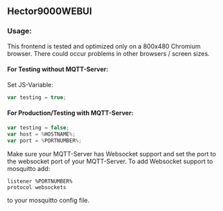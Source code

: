 ## **Hector9000WEBUI**

### Usage:

This frontend is tested and optimized only on a 800x480 Chromium browser. There could occur problems in other browsers / screen sizes.

#### For Testing without MQTT-Server:

Set JS-Variable:  
```javascript
var testing = true;
```

#### For Production/Testing with MQTT-Server:
```javascript
var testing = false;
var host = %HOSTNAME%;
var port = %PORTNUMBER%;
```
Make sure your MQTT-Server has Websocket support and set the 
port to the websocket port of your MQTT-Server. To add Websocket support to mosquitto add:

    listener %PORTNUMBER%
    protocol websockets

to your mosquitto config file.